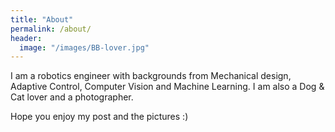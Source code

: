 ```yaml
---
title: "About"
permalink: /about/
header:
  image: "/images/BB-lover.jpg"
---
```


I am a robotics engineer with backgrounds from Mechanical design, Adaptive Control, Computer Vision and Machine Learning.
I am also a Dog & Cat lover and a photographer.

Hope you enjoy my post and the pictures :)

